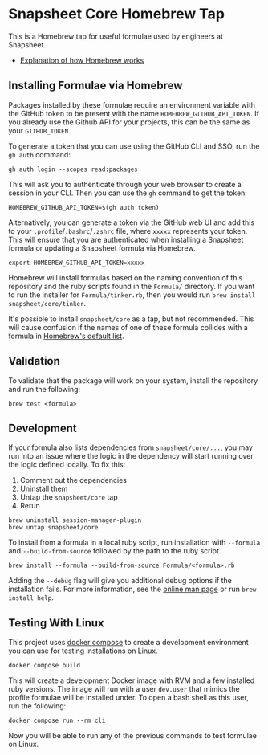 # Snapsheet Core Homebrew Tap
This is a Homebrew tap for useful formulae used by engineers at Snapsheet.

* [Explanation of how Homebrew works](https://www.quora.com/How-does-Homebrew-work-internally?share=1)

## Installing Formulae via Homebrew
Packages installed by these formulae require an environment variable with the GitHub token to be present with the name `HOMEBREW_GITHUB_API_TOKEN`. If you already use the Github API for your projects, this can be the same as your `GITHUB_TOKEN`.

To generate a token that you can use using the GitHub CLI and SSO, run the `gh auth` command:
```
gh auth login --scopes read:packages
```

This will ask you to authenticate through your web browser to create a session in your CLI. Then you can use the `gh` command to get the token:
```
HOMEBREW_GITHUB_API_TOKEN=$(gh auth token)
```

Alternatively, you can generate a token via the GitHub web UI and add this to your `.profile`/`.bashrc`/`.zshrc` file, where `xxxxx` represents your token. This will ensure that you are authenticated when installing a Snapsheet formula or updating a Snapsheet formula via Homebrew.
```
export HOMEBREW_GITHUB_API_TOKEN=xxxxx
```

Homebrew will install formulas based on the naming convention of this repository and the ruby scripts found in the `Formula/` directory. If you want to run the installer for `Formula/tinker.rb`, then you would run `brew install snapsheet/core/tinker`.

It's possible to install `snapsheet/core` as a tap, but not recommended. This will cause confusion if the names of one of these formula collides with a formula in [Homebrew's default list](https://github.com/Homebrew/homebrew-core).

## Validation
To validate that the package will work on your system, install the repository and run the following:
```
brew test <formula>
```

## Development
If your formula also lists dependencies from `snapsheet/core/...`, you may run into an issue where the logic in the dependency will start running over the logic defined locally. To fix this:
1. Comment out the dependencies
1. Uninstall them
1. Untap the `snapsheet/core` tap
1. Rerun
```
brew uninstall session-manager-plugin
brew untap snapsheet/core
```

To install from a formula in a local ruby script, run installation with `--formula` and `--build-from-source` followed by the path to the ruby script.
```
brew install --formula --build-from-source Formula/<formula>.rb
```

Adding the `--debug` flag will give you additional debug options if the installation fails. For more information, see the [online man page](https://docs.brew.sh/Manpage) or run `brew install help`.

## Testing With Linux
This project uses [docker compose](https://docs.docker.com/compose/) to create a development environment you can use for testing installations on Linux.

```
docker compose build
```

This will create a development Docker image with RVM and a few installed ruby versions. The image will run with a user `dev.user` that mimics the profile formulae will be installed under. To open a bash shell as this user, run the following:
```
docker compose run --rm cli
```

Now you will be able to run any of the previous commands to test formulae on Linux.
